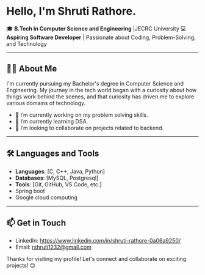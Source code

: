 # Hello, I'm Shruti Rathore.

🎓 **B.Tech in Computer Science and Engineering** |JECRC University
💻 **Aspiring Software Developer** | Passionate about Coding, Problem-Solving, and Technology

---

## 👨‍💻 About Me
I'm currently pursuing my Bachelor's degree in Computer Science and Engineering. My journey in the tech world began with a curiosity about how things work behind the scenes, and that curiosity has driven me to explore various domains of technology.

- 🔭 I’m currently working on my problem solving skills.
- 🌱 I’m currently learning DSA.
- 👯 I’m looking to collaborate on projects related to backend.

---

## 🛠️ Languages and Tools
- **Languages**: [C, C++, Java, Python]
- **Databases**: [MySQL, Postgresql]
- **Tools**: [Git, GitHub, VS Code, etc.]
- Spring boot
- Google cloud computing 

---


## 📫 Get in Touch
- LinkedIn: https://www.linkedin.com/in/shruti-rathore-0a06a9250/
- Email: rshruti1232@gmail.com


Thanks for visiting my profile! Let's connect and collaborate on exciting projects! 😊

